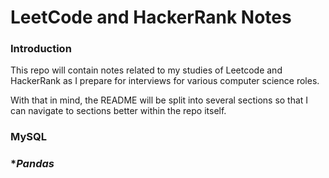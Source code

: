 # **LeetCode and HackerRank Notes**

### **Introduction**
This repo will contain notes related to my studies of Leetcode and HackerRank as I prepare for interviews for various computer science roles. 

With that in mind, the README will be split into several sections so that I can navigate to sections better within the repo itself.

### **MySQL**

### **Pandas*
